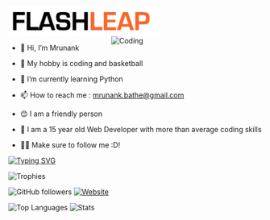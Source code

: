 <img align="center" alt="Coding" width="300" src="JJJJJJJ.png" />

<img align="right" alt="Coding" width="300" src="https://user-images.githubusercontent.com/84667872/120890614-97ec5380-c621-11eb-94fc-9ad9f3a72773.png" />

- 👋 Hi, I’m Mrunank

- 👀 My hobby is coding and basketball

- 🌱 I’m currently learning Python

- 📫 How to reach me : mrunank.bathe@gmail.com

- 😊 I am a friendly person

- 📓 I am a 15 year old Web Developer with more than average coding skills

- 🙍‍♂️ Make sure to follow me :D!

[![Typing SVG](https://readme-typing-svg.herokuapp.com?font=Robot-Bold&size=30&color=00F7E4&center=false&vCenter=true&width=900&height=110&lines=Passionate+Developer;Programmer;Content+Creator/Writer;Tech-savvy+person+from+India)](https://git.io/typing-svg)

![Trophies](https://github-profile-trophy.vercel.app/?username=FlashLeap&theme=gruvbox)

![GitHub followers](https://img.shields.io/github/followers/FlashLeap?label=followers&style=flat)
[![Website](https://img.shields.io/badge/website-FlashLeap.github.io-blue)](https://FlashLeap.github.io "Visit my website")

![Top Languages](https://github-readme-stats.vercel.app/api/top-langs/?username=FlashLeap&theme=gruvbox&count_private=true&custom_title=Top%20Languages)
![Stats](https://github-readme-stats.vercel.app/api?username=FlashLeap&theme=gruvbox&custom_title=Stats)



<!---
BATHILL/BATHILL is a ✨ special ✨ repository because its `README.md` (this file) appears on your GitHub profile.
You can click the Preview link to take a look at your changes.
--->

